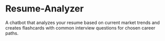 # Resume-Analyzer
A chatbot that analyzes your resume based on current market trends and creates flashcards with common interview questions for chosen career paths.

